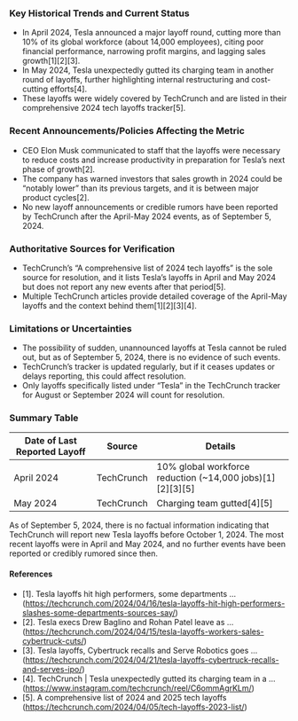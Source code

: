 ### Key Historical Trends and Current Status

- In April 2024, Tesla announced a major layoff round, cutting more than 10% of its global workforce (about 14,000 employees), citing poor financial performance, narrowing profit margins, and lagging sales growth[1][2][3].
- In May 2024, Tesla unexpectedly gutted its charging team in another round of layoffs, further highlighting internal restructuring and cost-cutting efforts[4].
- These layoffs were widely covered by TechCrunch and are listed in their comprehensive 2024 tech layoffs tracker[5].

### Recent Announcements/Policies Affecting the Metric

- CEO Elon Musk communicated to staff that the layoffs were necessary to reduce costs and increase productivity in preparation for Tesla’s next phase of growth[2].
- The company has warned investors that sales growth in 2024 could be “notably lower” than its previous targets, and it is between major product cycles[2].
- No new layoff announcements or credible rumors have been reported by TechCrunch after the April-May 2024 events, as of September 5, 2024.

### Authoritative Sources for Verification

- TechCrunch’s “A comprehensive list of 2024 tech layoffs” is the sole source for resolution, and it lists Tesla’s layoffs in April and May 2024 but does not report any new events after that period[5].
- Multiple TechCrunch articles provide detailed coverage of the April-May layoffs and the context behind them[1][2][3][4].

### Limitations or Uncertainties

- The possibility of sudden, unannounced layoffs at Tesla cannot be ruled out, but as of September 5, 2024, there is no evidence of such events.
- TechCrunch’s tracker is updated regularly, but if it ceases updates or delays reporting, this could affect resolution.
- Only layoffs specifically listed under “Tesla” in the TechCrunch tracker for August or September 2024 will count for resolution.

### Summary Table

| Date of Last Reported Layoff | Source      | Details                                      |
|-----------------------------|-------------|----------------------------------------------|
| April 2024                  | TechCrunch  | 10% global workforce reduction (~14,000 jobs)[1][2][3][5] |
| May 2024                    | TechCrunch  | Charging team gutted[4][5]                   |

As of September 5, 2024, there is no factual information indicating that TechCrunch will report new Tesla layoffs before October 1, 2024. The most recent layoffs were in April and May 2024, and no further events have been reported or credibly rumored since then.

#### References

- [1]. Tesla layoffs hit high performers, some departments ... (https://techcrunch.com/2024/04/16/tesla-layoffs-hit-high-performers-slashes-some-departments-sources-say/)
- [2]. Tesla execs Drew Baglino and Rohan Patel leave as ... (https://techcrunch.com/2024/04/15/tesla-layoffs-workers-sales-cybertruck-cuts/)
- [3]. Tesla layoffs, Cybertruck recalls and Serve Robotics goes ... (https://techcrunch.com/2024/04/21/tesla-layoffs-cybertruck-recalls-and-serves-ipo/)
- [4]. TechCrunch | Tesla unexpectedly gutted its charging team in a ... (https://www.instagram.com/techcrunch/reel/C6ommAgrKLm/)
- [5]. A comprehensive list of 2024 and 2025 tech layoffs (https://techcrunch.com/2024/04/05/tech-layoffs-2023-list/)